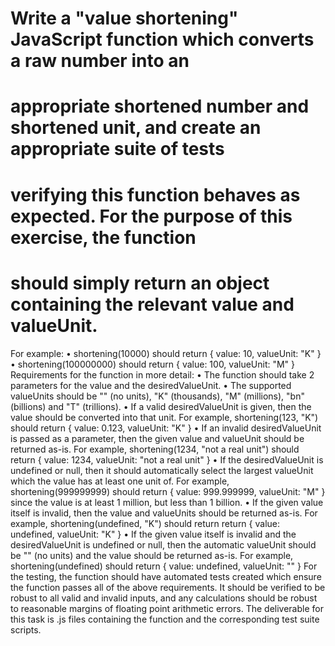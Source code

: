# Write a "value shortening" JavaScript function which converts a raw number into an 
# appropriate shortened number and shortened unit, and create an appropriate suite of tests 
# verifying this function behaves as expected. For the purpose of this exercise, the function 
# should simply return an object containing the relevant value and valueUnit.
For example:
• shortening(10000) should return { value: 10, valueUnit: "K" }
• shortening(100000000) should return { value: 100, valueUnit: "M" }
Requirements for the function in more detail:
• The function should take 2 parameters for the value and the desiredValueUnit.
• The supported valueUnits should be "" (no units), "K" (thousands), "M" (millions), "bn" 
(billions) and "T" (trillions).
• If a valid desiredValueUnit is given, then the value should be converted into that unit. 
For example, shortening(123, "K") should return { value: 0.123, valueUnit: "K" }
• If an invalid desiredValueUnit is passed as a parameter, then the given value and 
valueUnit should be returned as-is. For example, shortening(1234, "not a real unit") 
should return { value: 1234, valueUnit: "not a real unit" }
• If the desiredValueUnit is undefined or null, then it should automatically select the 
largest valueUnit which the value has at least one unit of. For example, 
shortening(999999999) should return { value: 999.999999, valueUnit: "M" } since the 
value is at least 1 million, but less than 1 billion.
• If the given value itself is invalid, then the value and valueUnits should be returned as-is. 
For example, shortening(undefined, "K") should return return { value: undefined, 
valueUnit: "K" }
• If the given value itself is invalid and the desiredValueUnit is undefined or null, then the 
automatic valueUnit should be "" (no units) and the value should be returned as-is. For 
example, shortening(undefined) should return { value: undefined, valueUnit: "" }
For the testing, the function should have automated tests created which ensure the function 
passes all of the above requirements. It should be verified to be robust to all valid and invalid 
inputs, and any calculations should be robust to reasonable margins of floating point arithmetic 
errors.
The deliverable for this task is .js files containing the function and the corresponding test suite 
scripts.
